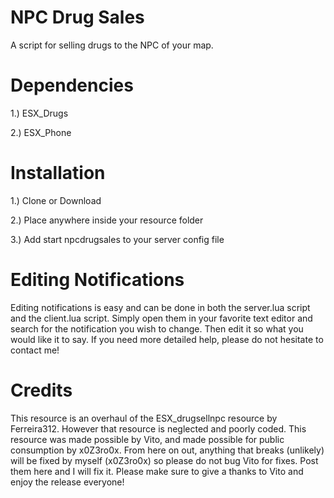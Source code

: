 # NPC Drug Sales

A script for selling drugs to the NPC of your map.

# Dependencies

1.) ESX_Drugs

2.) ESX_Phone

# Installation

1.) Clone or Download

2.) Place anywhere inside your resource folder

3.) Add start npcdrugsales to your server config file

# Editing Notifications

Editing notifications is easy and can be done in both the server.lua script and the client.lua script. Simply open them in your favorite text editor and search for the notification you wish to change. Then edit it so what you would like it to say. If you need more detailed help, please do not hesitate to contact me!

# Credits

This resource is an overhaul of the ESX_drugsellnpc resource by Ferreira312. However that resource is neglected and poorly coded. This resource was made possible by Vito, and made possible for public consumption by x0Z3ro0x. From here on out, anything that breaks (unlikely) will be fixed by myself (x0Z3ro0x) so please do not bug Vito for fixes. Post them here and I will fix it. Please make sure to give a thanks to Vito and enjoy the release everyone!
